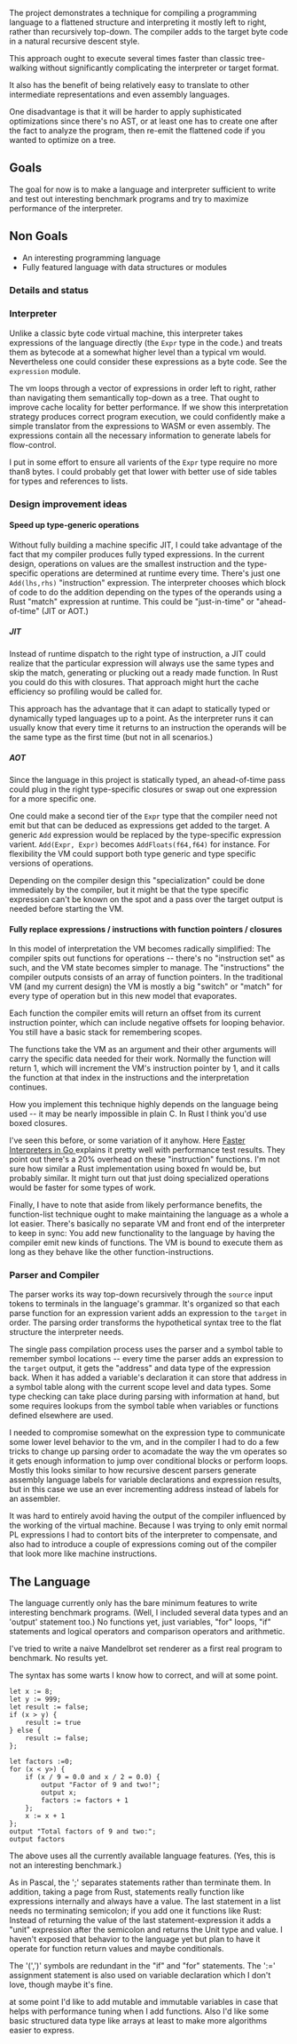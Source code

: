 The project demonstrates a technique for compiling a programming language to a flattened structure and interpreting it mostly left to right, rather than recursively top-down. The compiler adds to the target byte code in a natural recursive descent style.

This approach ought to execute several times faster than classic tree-walking without significantly complicating the interpreter or target format.

It also has the benefit of being relatively  easy to translate to other intermediate representations and even assembly languages. 

One disadvantage is that it will be harder to apply suphisticated optimizations since there's no AST, or at least one has to create one after the fact to analyze the program, then re-emit the flattened code if you wanted to optimize on a tree.

## Goals

The goal for now is to make a language and interpreter sufficient to write and test out interesting benchmark programs and try to maximize performance of the interpreter.

## Non Goals

* An interesting programming language
* Fully featured language  with data structures or modules


### Details and status

### Interpreter

Unlike a classic byte code virtual machine, this interpreter takes expressions of the language directly (the `Expr` type in the code.) and treats them as bytecode at a somewhat higher level than a typical vm would. Nevertheless one could consider these expressions as a byte code.  See the `expression` module.

The vm loops through a vector of expressions in order left to right, rather than navigating them semantically top-down as a tree. That ought to improve cache locality for better performance. If we show this interpretation strategy produces correct program execution, we could confidently make a simple translator from the expressions to WASM or even assembly. The expressions contain all the necessary information to generate labels for flow-control.

I put in some effort to ensure all varients  of the `Expr` type require no more than8 bytes. I could probably get that lower with better use of side tables for types and references to lists.

###  Design improvement ideas

#### Speed up type-generic operations 

Without fully building a machine specific JIT, I could take advantage of the fact that my compiler produces fully typed expressions. In the current design, operations on values are the smallest instruction and the type-specific operations are determined at runtime every time. There's just one `Add(lhs,rhs)` "instruction" expression. The interpreter chooses which block of code to do the addition depending on the types of the operands using a Rust "match" expression at runtime. This could be "just-in-time" or "ahead-of-time" (JIT or AOT.)

##### JIT 

Instead of runtime dispatch to the right type of instruction, a JIT could realize that the particular expression will always use the same types  and skip the match, generating or plucking out a ready made function. In Rust you could do this with closures. That approach might hurt the cache efficiency so profiling would be called for.  

This approach has the advantage that it can  adapt to statically typed or dynamically typed languages up to a point. As the interpreter runs it can usually know that every time it returns to an instruction the operands will be the same type as the first time (but not in all scenarios.) 

##### AOT

Since the language in this project is statically typed, an ahead-of-time pass could plug in the right type-specific closures or swap out one expression for a more specific one.

One could make a second tier of the `Expr` type that the compiler need not emit but that can be  deduced  as expressions get added to the target. A generic `Add` expression would be replaced by the type-specific expression varient. `Add(Expr, Expr)` becomes `AddFloats(f64,f64)` for instance.   For  flexibility the VM could support both type generic and type specific versions of operations.

Depending on the compiler design this "specialization" could be done immediately by the compiler, but it might be that the type specific expression can't be known on the spot and a pass over the target output is needed before starting the  VM.

#### Fully replace expressions / instructions with function pointers / closures

In this model of interpretation   the VM becomes radically simplified: The compiler spits out functions for operations -- there's no "instruction set" as such, and the VM state becomes simpler to manage.  The "instructions" the compiler outputs consists of an array of function pointers. In the traditional VM (and my current design) the VM is mostly a big "switch" or "match" for every type of operation but in this new model that evaporates.

Each function the compiler emits will return  an offset from its current instruction pointer, which can include negative offsets for looping behavior. You still have a basic stack for remembering scopes. 

The functions take the VM as an argument and their other arguments will carry the specific data needed for their work.   Normally the function will return 1, which will increment the VM's instruction pointer by 1, and it calls the function at that index in the instructions and the interpretation continues.

How you implement this technique highly depends on the  language being used -- it may be nearly impossible in plain C. In Rust I think you'd use boxed closures. 

I've seen this before, or some variation of it anyhow. Here <a href="https://planetscale.com/blog/faster-interpreters-in-go-catching-up-with-cpp"> Faster Interpreters in Go </a> explains it pretty well with  performance test results. They point out there's a 20% overhead on these "instruction" functions. I'm not sure how similar a Rust implementation using boxed fn would be, but probably similar. It might turn out that just doing specialized operations would be faster for some types of work.

Finally, I have to note that aside from likely performance benefits, the function-list technique ought to make maintaining the language as a whole a lot easier. There's basically no separate VM and front end of the interpreter to keep in sync: You add new functionality to the language by having the compiler emit new kinds of functions. The VM is bound to execute them as long as they behave like the other function-instructions.


### Parser and Compiler

The parser works its way top-down recursively through the `source` input tokens to terminals in the language's grammar.  It's organized so that each parse function for an expression varient adds an expression to the `target` in order. The parsing order transforms the  hypothetical syntax tree to the flat structure the interpreter needs. 

The single pass compilation process uses the parser and a symbol table   to remember symbol locations -- every time the parser adds an expression to the `target` output, it gets the "address" and data type of the expression back.  When it has added a variable's declaration it can store that address in a symbol table along with the current scope level and data types. Some type checking can take place during parsing with information at hand, but some requires lookups from  the symbol table when variables or functions defined elsewhere are used.

I needed to compromise  somewhat on the expression type to communicate some lower level behavior to the vm, and in the compiler I had to do a few tricks to change up parsing order to  acomadate the way the vm operates so it gets enough information to jump over conditional blocks or perform loops.  Mostly this looks similar to how recursive descent parsers generate assembly language labels for variable declarations  and expression results, but in this case we use an ever incrementing address instead of labels for an assembler. 

It was hard to entirely avoid having the output of the compiler influenced by the working of the virtual machine. Because I was trying to only emit normal PL expressions I had to contort bits of the interpreter to compensate, and also had to introduce a couple of expressions coming out of the compiler that look more like machine instructions.

## The Language

The language currently only has the bare minimum features to write interesting benchmark programs. (Well, I included several data types and an 'output' statement too.) No functions yet, just variables, "for" loops, "if" statements and logical operators and comparison operators and arithmetic.

I've tried to write a naive Mandelbrot set renderer as a first real program to benchmark. No results yet.

The syntax has some warts I know how to correct, and will at some point.

```
let x := 8;
let y := 999;
let result := false;
if (x > y) {
    result := true
} else {
    result := false;
};

let factors :=0;
for (x < y>) {    
    if (x / 9 = 0.0 and x / 2 = 0.0) {
        output "Factor of 9 and two!";
        output x;
        factors := factors + 1
    };
    x := x + 1
};
output "Total factors of 9 and two:";
output factors
```

The above uses all the currently available language features. (Yes, this is not an interesting benchmark.) 

As in Pascal, the ';' separates statements rather than terminate them. In addition, taking a page from Rust, statements really function like expressions internally and always have a value. The last statement in a list needs no terminating semicolon; if you add one it functions like Rust: Instead of returning the value of the last statement-expression it adds a "unit" expression after the semicolon and returns the Unit type and value. I haven't exposed that behavior to the language yet but plan to have it operate for function return values and maybe conditionals.

The '(',')' symbols are redundant in the "if" and "for" statements. The ':=' assignment statement is also used on variable declaration which I don't love, though maybe it's fine. 

at some point I'd like to add mutable and immutable variables in case that helps with performance tuning when I add functions. Also I'd like some basic structured data type like arrays at least to make more algorithms easier to express.
